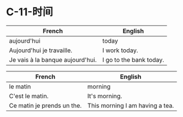 # C-11-时间

French | English
---- | ----
aujourd'hui | today
Aujourd'hui je travaille. | I work today.
Je vais à la banque aujourd'hui. | I go to the bank today.

French | English
---- | ----
le matin | morning
C'est le matin. | It's morning.
Ce matin je prends un the. | This morning I am having a tea.


